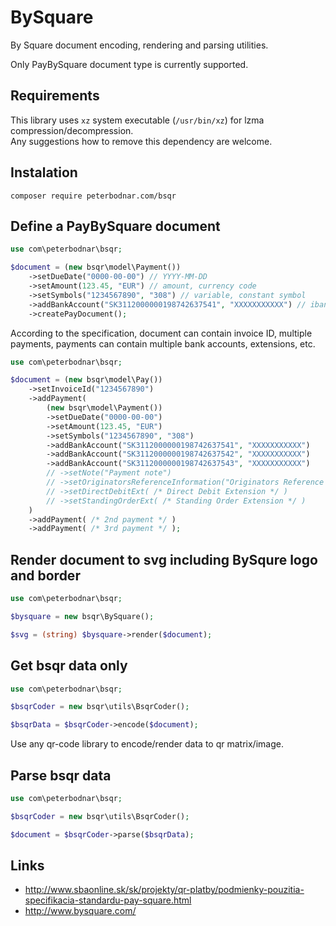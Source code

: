 # BySquare

By Square document encoding, rendering and parsing utilities.

Only PayBySquare document type is currently supported.



## Requirements

This library uses `xz` system executable (`/usr/bin/xz`) for lzma compression/decompression.  
Any suggestions how to remove this dependency are welcome.


## Instalation

`composer require peterbodnar.com/bsqr`


## Define a PayBySquare document

```php
use com\peterbodnar\bsqr;

$document = (new bsqr\model\Payment())
	->setDueDate("0000-00-00") // YYYY-MM-DD
	->setAmount(123.45, "EUR") // amount, currency code
	->setSymbols("1234567890", "308") // variable, constant symbol
	->addBankAccount("SK3112000000198742637541", "XXXXXXXXXXX") // iban, bic/swift
	->createPayDocument();
```

According to the specification, document can contain invoice ID, multiple payments,
payments can contain multiple bank accounts, extensions, etc.

```php
use com\peterbodnar\bsqr;

$document = (new bsqr\model\Pay())
	->setInvoiceId("1234567890")
	->addPayment(
 		(new bsqr\model\Payment())
		->setDueDate("0000-00-00")
		->setAmount(123.45, "EUR")
		->setSymbols("1234567890", "308")
		->addBankAccount("SK3112000000198742637541", "XXXXXXXXXXX")
		->addBankAccount("SK3112000000198742637542", "XXXXXXXXXXX")
		->addBankAccount("SK3112000000198742637543", "XXXXXXXXXXX")
		// ->setNote("Payment note")
		// ->setOriginatorsReferenceInformation("Originators Reference Information")
		// ->setDirectDebitExt( /* Direct Debit Extension */ )
		// ->setStandingOrderExt( /* Standing Order Extension */ )
	)
	->addPayment( /* 2nd payment */ )
	->addPayment( /* 3rd payment */ );
```


## Render document to svg including BySqure logo and border

```php
use com\peterbodnar\bsqr;

$bysquare = new bsqr\BySquare();

$svg = (string) $bysquare->render($document);
```


## Get bsqr data only

```php
use com\peterbodnar\bsqr;

$bsqrCoder = new bsqr\utils\BsqrCoder();

$bsqrData = $bsqrCoder->encode($document);
```
Use any qr-code library to encode/render data to qr matrix/image.


## Parse bsqr data

```php
use com\peterbodnar\bsqr;

$bsqrCoder = new bsqr\utils\BsqrCoder();

$document = $bsqrCoder->parse($bsqrData);
```


## Links

- http://www.sbaonline.sk/sk/projekty/qr-platby/podmienky-pouzitia-specifikacia-standardu-pay-square.html
- http://www.bysquare.com/
